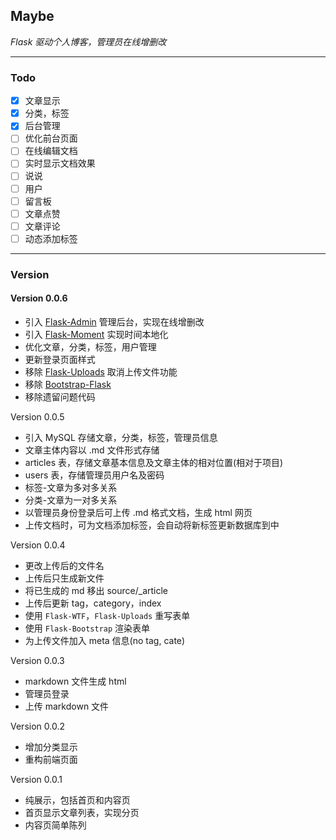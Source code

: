 ## Maybe
*Flask 驱动个人博客，管理员在线增删改*  

---

### Todo

- [x] 文章显示
- [x] 分类，标签
- [x] 后台管理
- [ ] 优化前台页面
- [ ] 在线编辑文档
- [ ] 实时显示文档效果
- [ ] 说说
- [ ] 用户
- [ ] 留言板
- [ ] 文章点赞
- [ ] 文章评论
- [ ] 动态添加标签

---

### Version
#### Version 0.0.6

- 引入 [Flask-Admin](https://github.com/flask-admin/flask-admin) 管理后台，实现在线增删改
- 引入 [Flask-Moment](https://github.com/miguelgrinberg/Flask-Moment) 实现时间本地化
- 优化文章，分类，标签，用户管理
- 更新登录页面样式
- 移除 [Flask-Uploads](https://github.com/maxcountryman/flask-uploads) 取消上传文件功能
- 移除 [Bootstrap-Flask](https://github.com/greyli/bootstrap-flask)
- 移除遗留问题代码

Version 0.0.5  
  
- 引入 MySQL 存储文章，分类，标签，管理员信息
- 文章主体内容以 .md 文件形式存储
- articles 表，存储文章基本信息及文章主体的相对位置(相对于项目)
- users 表，存储管理员用户名及密码
- 标签-文章为多对多关系
- 分类-文章为一对多关系
- 以管理员身份登录后可上传 .md 格式文档，生成 html 网页
- 上传文档时，可为文档添加标签，会自动将新标签更新数据库到中


Version 0.0.4  
  
- 更改上传后的文件名
- 上传后只生成新文件
- 将已生成的 md 移出 source/_article
- 上传后更新 tag，category，index
- 使用 `Flask-WTF`，`Flask-Uploads` 重写表单
- 使用 `Flask-Bootstrap` 渲染表单
- 为上传文件加入 meta 信息(no tag, cate)
  
 Version 0.0.3 
  
- markdown 文件生成 html
- 管理员登录  
- 上传 markdown 文件
  
Version 0.0.2
  
- 增加分类显示
- 重构前端页面
  
 Version 0.0.1  
  
- 纯展示，包括首页和内容页
- 首页显示文章列表，实现分页
- 内容页简单陈列
